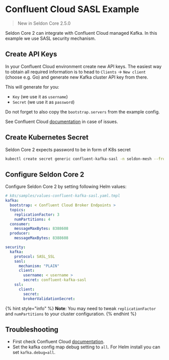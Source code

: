 # Confluent Cloud SASL Example

> New in Seldon Core 2.5.0

Seldon Core 2 can integrate with Confluent Cloud managed Kafka.
In this example we use SASL security mechanism.


## Create API Keys

In your Confluent Cloud environment create new API keys.
The easiest way to obtain all required information is to head to `Clients` -> `New client`
(choose e.g. Go) and generate new Kafka cluster API key from there.

This will generate for you:
- `Key` (we use it as `username`)
- `Secret` (we use it as `password`)

Do not forget to also copy the `bootstrap.servers` from the example config.

See Confluent Cloud [documentation](https://docs.confluent.io/cloud/current/client-apps/config-client.html) in case of issues.

## Create Kubernetes Secret

Seldon Core 2 expects password to be in form of K8s secret
```bash
kubectl create secret generic confluent-kafka-sasl -n seldon-mesh --from-literal password="<Confluent Cloud API Secret>"
```

## Configure Seldon Core 2

Configure Seldon Core 2 by setting following Helm values:

```yaml
# k8s/samples/values-confluent-kafka-sasl.yaml.tmpl
kafka:
  bootstrap: < Confluent Cloud Broker Endpoints >
  topics:
    replicationFactor: 3
    numPartitions: 4
  consumer:
    messageMaxBytes: 8388608
  producer:
    messageMaxBytes: 8388608

security:
  kafka:
    protocol: SASL_SSL
    sasl:
      mechanism: "PLAIN"
      client:
        username: < username >
        secret: confluent-kafka-sasl
    ssl:
      client:
        secret:
        brokerValidationSecret:
```

{% hint style="info" %}
**Note**: You may need to tweak `replicationFactor` and `numPartitions` to your cluster configuration.
{% endhint %}

## Troubleshooting

- First check Confluent Cloud [documentation](https://docs.confluent.io/cloud/current/overview.html).
- Set the kafka config map debug setting to `all`. For Helm install you can set `kafka.debug=all`.

